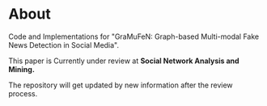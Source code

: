 # About

Code and Implementations for "GraMuFeN: Graph-based Multi-modal Fake News Detection in Social Media".

This paper is Currently under review at **Social Network Analysis and Mining.**


The repository will get updated by new information after the review process.
